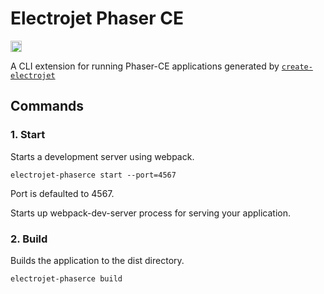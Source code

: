 # Electrojet Phaser CE

<a href="https://badge.fury.io/js/%40electrojet%2Fphaser-ce"><img src="https://badge.fury.io/js/%40electrojet%2Fphaser-ce.svg" alt="npm version" height="18"></a>

A CLI extension for running Phaser-CE applications generated by [`create-electrojet`](https://www.npmjs.com/package/create-electrojet)

## Commands

### 1. Start

Starts a development server using webpack.

```
electrojet-phaserce start --port=4567
```

Port is defaulted to 4567.

Starts up webpack-dev-server process for serving your application.

### 2. Build

Builds the application to the dist directory.

```
electrojet-phaserce build
```
